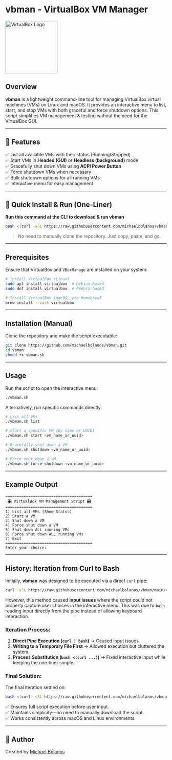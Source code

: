 # vbman - VirtualBox VM Manager

<img src="https://upload.wikimedia.org/wikipedia/commons/d/d5/Virtualbox_logo.png" width="163" alt="VirtualBox Logo">

## Overview
**vbman** is a lightweight command-line tool for managing VirtualBox virtual machines (VMs) on Linux and macOS. It provides an interactive menu to list, start, and stop VMs with both graceful and force shutdown options. This script simplifies VM management & testing without the need for the VirtualBox GUI.  

---

## 🎯 Features
✅ List all available VMs with their status (Running/Stopped)  
✅ Start VMs in **Headed (GUI)** or **Headless (background)** mode  
✅ Gracefully shut down VMs using **ACPI Power Button**  
✅ Force shutdown VMs when necessary  
✅ Bulk shutdown options for all running VMs  
✅ Interactive menu for easy management  

---

## 📌 Quick Install & Run (One-Liner)

**Run this command at the CLI to download & run vbman**

```bash
bash <(curl -sSL https://raw.githubusercontent.com/michaelbolanos/vbman/main/vbman.sh)
```

> No need to manually clone the repository. Just copy, paste, and go.

---

## Prerequisites
Ensure that VirtualBox and `VBoxManage` are installed on your system:
```bash
# Install VirtualBox (Linux)
sudo apt install virtualbox  # Debian-based
sudo dnf install virtualbox  # Fedora-based

# Install VirtualBox (macOS, via Homebrew)
brew install --cask virtualbox
```

---

## Installation (Manual)
Clone the repository and make the script executable:
```bash
git clone https://github.com/michaelbolanos/vbman.git
cd vbman
chmod +x vbman.sh
```

---

## Usage
Run the script to open the interactive menu:
```bash
./vbman.sh
```

Alternatively, run specific commands directly:
```bash
# List all VMs
./vbman.sh list

# Start a specific VM (by name or UUID)
./vbman.sh start <vm_name_or_uuid>

# Gracefully shut down a VM
./vbman.sh shutdown <vm_name_or_uuid>

# Force shut down a VM
./vbman.sh force-shutdown <vm_name_or_uuid>
```

---

## Example Output
```
======================================
 🎛️ VirtualBox VM Management Script 🎛️
======================================
1) List all VMs (Show Status)
2) Start a VM
3) Shut down a VM
4) Force shut down a VM
5) Shut down ALL running VMs
6) Force shut down ALL running VMs
7) Exit
======================================
Enter your choice: 
```

---

## History: Iteration from Curl to Bash
Initially, **vbman** was designed to be executed via a direct `curl` pipe:
```bash
curl -sSL https://raw.githubusercontent.com/michaelbolanos/vbman/main/vbman.sh | bash
```
However, this method caused **input issues** where the script could not properly capture user choices in the interactive menu. This was due to `bash` reading input directly from the pipe instead of allowing keyboard interaction.

### Iteration Process:
1. **Direct Pipe Execution (`curl | bash`)** → Caused input issues.
2. **Writing to a Temporary File First** → Allowed execution but cluttered the system.
3. **Process Substitution (`bash <(curl ...)`)** → Fixed interactive input while keeping the one-liner simple.

### Final Solution:
The final iteration settled on:
```bash
bash <(curl -sSL https://raw.githubusercontent.com/michaelbolanos/vbman/main/vbman.sh)
```
✅ Ensures full script execution before user input.  
✅ Maintains simplicity—no need to manually download the script.  
✅ Works consistently across macOS and Linux environments.

---

## 👤 Author
Created by [Michael Bolanos](https://github.com/michaelbolanos)

